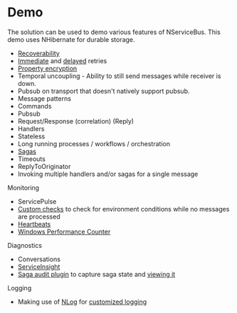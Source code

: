 
# Demo

The solution can be used to demo various features of NServiceBus. This demo uses NHibernate for durable storage.

- [Recoverability](https://docs.particular.net/nservicebus/recoverability/)
 - [Immediate](https://docs.particular.net/nservicebus/recoverability/#immediate-retries) and [delayed](https://docs.particular.net/nservicebus/recoverability/#delayed-retries) retries
- [Property encryption](https://docs.particular.net/nservicebus/security/property-encryption)
- Temporal uncoupling - Ability to still send messages while receiver is down.
- Pubsub on transport that doesn't natively support pubsub.
- Message patterns
 - Commands
 - Pubsub
 - Request/Response (correlation) (Reply)
- Handlers
 - Stateless
- Long running processes / workflows / orchestration
 - [Sagas](https://docs.particular.net/nservicebus/sagas/)
 - Timeouts
 - ReplyToOriginator
- Invoking multiple handlers and/or sagas for a single message

Monitoring

- ServicePulse
 - [Custom checks](https://docs.particular.net/servicepulse/intro-endpoints-custom-checks) to check for environment conditions while no messages are processed
 - [Heartbeats](https://docs.particular.net/servicepulse/intro-endpoints-heartbeats)
- [Windows Performance Counter](https://docs.particular.net/nservicebus/operations/performance-counters)

Diagnostics

- Conversations
- [ServiceInsight](https://docs.particular.net/serviceinsight/)
- [Saga audit plugin](https://docs.particular.net/servicecontrol/plugins/saga-audit) to capture saga state and [viewing it](https://docs.particular.net/serviceinsight/#the-saga-view)

Logging

- Making use of [NLog](https://docs.particular.net/nservicebus/logging/nlog) for [customized logging](https://docs.particular.net/nservicebus/logging/#custom-logging)
